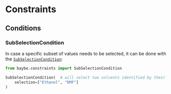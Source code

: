 # Constraints
## Conditions
### SubSelectionCondition

In case a specific subset of values needs to be selected, it can be done with the
[`SubSelectionCondition`]():

```python
from baybe.constraints import SubSelectionCondition

SubSelectionCondition(  # will select two solvents identified by their labels
    selection=["Ethanol", "DMF"]
)
```